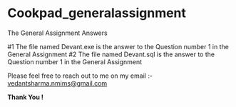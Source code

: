 # Cookpad_generalassignment
The General Assignment Answers

#1 The file named Devant.exe is the answer to the Question number 1 in the General Assignment
#2 The file named Devant.sql is the answer to the Question number 1 in the General Assignment

Please feel free to reach out to me on my email :- vedantsharma.nmims@gmail.com


**Thank You !**
